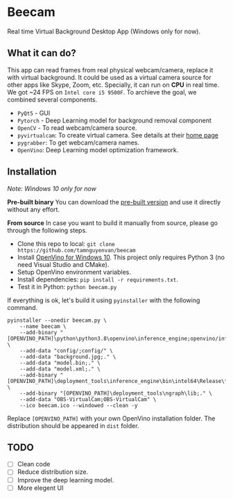 # Beecam

Real time Virtual Background Desktop App (Windows only for now).
## What it can do?
This app can read frames from real physical webcam/camera, replace it with virtual background. It could be used as a virtual camera source for other apps like Skype, Zoom, etc. Specially, it can run on **CPU** in real time. We got ~24 FPS on `Intel core i5 9500F`.
To archieve the goal, we combined several components.
- `PyQt5` - GUI
- `Pytorch` - Deep Learning model for background removal component
- `OpenCV` - To read webcam/camera source.
- `pyvirtualcam`: To create virtual camera. See details at their [home page](https://github.com/letmaik/pyvirtualcam)
- `pygrabber`: To get webcam/camera names.
- `OpenVino`: Deep Learning model optimization framework.
## Installation
*Note: Windows 10 only for now*

**Pre-built binary**
You can download the [pre-built version]() and use it directly without any effort.

**From source**
In case you want to build it manually from source, please go through the following steps.
- Clone this repo to local: `git clone https://github.com/tamnguyenvan/beecam`
- Install [OpenVino for Windows 10](https://docs.openvinotoolkit.org/2018_R5/_docs_install_guides_installing_openvino_windows.html). This project only requires Python 3 (no need Visual Studio and CMake).
- Setup OpenVino environment variables.
- Install dependencies: `pip install -r requirements.txt`.
- Test it in Python: `python beecam.py`

If everything is ok, let's build it using `pyinstaller` with the following command.
```
pyinstaller --onedir beecam.py \
	--name beecam \
	--add-binary "[OPENVINO_PATH]\python\python3.8\openvino\inference_engine;openvino/inference_engine" \
	--add-data "config/;config/" \
	--add-data "background.jpg;." \
	--add-data "model.bin;." \
	--add-data "model.xml;." \
	--add-binary "[OPENVINO_PATH]\deployment_tools\inference_engine\bin\intel64\Release\*;." \
	--add-binary "[OPENVINO_PATH]\deployment_tools\ngraph\lib;." \
	--add-data "OBS-VirtualCam;OBS-VirtualCam" \
	--ico beecam.ico --windowed --clean -y
```
Replace `[OPENVINO_PATH]` with your own OpenVino installation folder. The distribution should be appeared in `dist` folder.
## TODO
- [ ] Clean code
- [ ]  Reduce distribution size.
- [ ] Improve the deep learning model.
- [ ]  More elegent UI